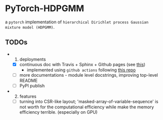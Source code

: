 # PyTorch-HDPGMM

a `pytorch` implementation of `hierarchical Dirichlet process Gaussian mixture model (HDPGMM)`.


## TODOs

- 1. deployments
    - [x] continuous doc with Travis + Sphinx + Github pages (see [this](https://github.com/icgood/continuous-docs))
        - implemented using `github actions` following [this repo](https://github.com/eeholmes/readthedoc-test)
    - [ ] more documentations - module level docstrings, improving top-level README
    - [ ] PyPI publish

- 2. features
    - [ ] turning into CSR-like layout; 'masked-array-of-variable-sequence' is not worth for the computational efficiency while make the memory efficiency terrible. (especially on GPU)

